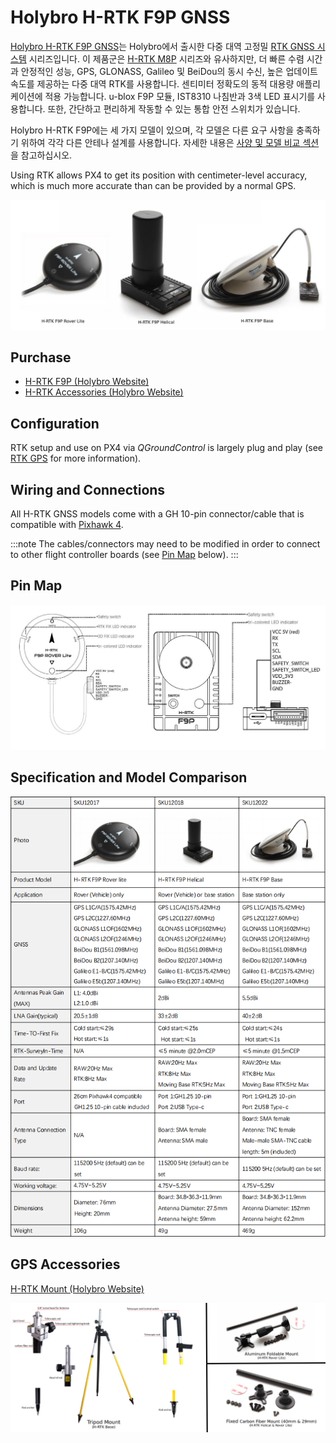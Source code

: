 # Holybro H-RTK F9P GNSS

[Holybro H-RTK F9P GNSS](http://www.holybro.com/product/h-rtk-f9p/)는 Holybro에서 출시한 다중 대역 고정밀 [RTK GNSS 시스템](../gps_compass/rtk_gps.md) 시리즈입니다. 이 제품군은 [H-RTK M8P](../gps_compass/rtk_gps_holybro_h-rtk-m8p.md) 시리즈와 유사하지만, 더 빠른 수렴 시간과 안정적인 성능, GPS, GLONASS, Galileo 및 BeiDou의 동시 수신, 높은 업데이트 속도를 제공하는 다중 대역 RTK를 사용합니다. 센티미터 정확도의 동적 대용량 애플리케이션에 적용 가능합니다. u-blox F9P 모듈, IST8310 나침반과 3색 LED 표시기를 사용합니다. 또한, 간단하고 편리하게 작동할 수 있는 통합 안전 스위치가 있습니다.

Holybro H-RTK F9P에는 세 가지 모델이 있으며, 각 모델은 다른 요구 사항을 충족하기 위하여 각각 다른 안테나 설계를 사용합니다. 자세한 내용은 [사양 및 모델 비교 섹션](#specification-and-model-comparison)을 참고하십시오.

Using RTK allows PX4 to get its position with centimeter-level accuracy, which is much more accurate than can be provided by a normal GPS.

![h-rtk](../../assets/hardware/gps/rtk_holybro_h-rtk-f9p_all_label.jpg)

## Purchase

* [H-RTK F9P (Holybro Website)](https://shop.holybro.com/h-rtk-f9p_p1226.html?)
* [H-RTK Accessories (Holybro Website)](https://shop.holybro.com/c/h-rtk_0512)

## Configuration

RTK setup and use on PX4 via _QGroundControl_ is largely plug and play \(see [RTK GPS](../advanced_features/rtk-gps.md) for more information\).

## Wiring and Connections

All H-RTK GNSS models come with a GH 10-pin connector/cable that is compatible with [Pixhawk 4](../flight_controller/pixhawk4.md).

:::note
The cables/connectors may need to be modified in order to connect to other flight controller boards (see [Pin Map](#pin-map) below).
:::

## Pin Map

![h-rtk-f9p_rover_pinmap](../../assets/hardware/gps/rtk_holybro_h-rtk-f9p_pinmap.jpg)


## Specification and Model Comparison

![h-rtk-f9p_spec](../../assets/hardware/gps/rtk_holybro_h-rtk-f9p_spec.png)

## GPS Accessories

[H-RTK Mount (Holybro Website)](https://shop.holybro.com/spare-parts-gps-mount_p1228.html)

![h-rtk](../../assets/hardware/gps/rtk_holybro_h-rtk_mount_3.png)

